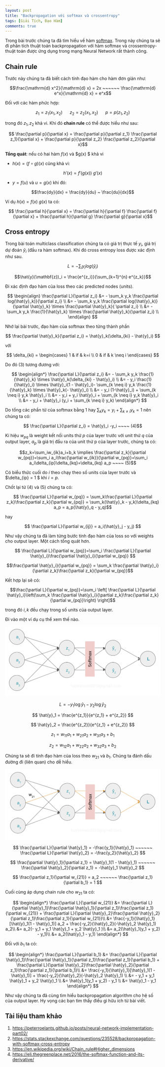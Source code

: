 ```yaml
---
layout: post
title: "Backpropagation với softmax và crossentropy"
tags: [Giải Tích, Đạo Hàm]
comments: true
---
```


Trong bài trước chúng ta đã tìm hiểu về hàm [softmax](https://huytranvan2010.github.io/Derivative-softmax/). Trong này chúng ta sẽ đi phân tích thuật toán backpropagation với hàm softmax và crossentropy- thuật toán được ứng dụng trong mạng Neural Network rất thành công.

## Chain rule

Trước này chúng ta đã biết cách tính đạo hàm cho hàm đơn giản như:

$$\frac{\mathrm{d} x^2}{\mathrm{d} x} = 2x  ~~~~~~ \frac{\mathrm{d} e^x}{\mathrm{d} x} = e^x$$

Đối với các hàm phức hợp:

$$z_1 = z_1(x_1, x_2) ~~~~~~ z_2 = z_2(x_1, x_2) ~~~~~~ p = p(z_1, z_2)$$

trong đó $z_1, z_2$ khả vi. Khi đó **chain rule** có thể được hiểu như sau:

$$ \frac{\partial p}{\partial x} = \frac{\partial p}{\partial z_1} \frac{\partial z_1}{\partial x} +  \frac{\partial p}{\partial z_2} \frac{\partial z_2}{\partial x}$$

**Tổng quát**: nếu có hai hàm $f(x)$ và $g(x) $ khả vi
- $h(x) = (f \circ g)(x)$ cũng khả vi:

$$h'(x) = f'(g(x)) ~g'(x)$$

- $y = f(u)$ và $u = g(x)$ khi đó:

$$\frac{dy}{dx} = \frac{dy}{du} ~ \frac{du}{dx}$$

Ví dụ $h(x) = f(x) ~ g(x)$ ta có:

$$ \frac{\partial h}{\partial x} = \frac{\partial h}{\partial f} \frac{\partial f}{\partial x} +  \frac{\partial h}{\partial g} \frac{\partial g}{\partial x}$$

## Cross entropy

Trong bài toán multiclass classification chúng ta có giá trị thực tế $y_i$, giá trị dự đoán $\hat{y}_i$ (đầu ra hàm softmax). Khi đó cross entropy loss được xác định như sau.

$$ L = - \sum_i y_i log(\hat{y}_i) $$

$$\hat{y}(\mathbf{z})_i = \frac{e^{z_i}}{\sum_{k=1}^{n} e^{z_k}}$$

Đi xác định đạo hàm của loss theo các predicted nodes (units).

$$ 
\begin{align}
\frac{\partial L}{\partial z_i} &= - \sum_k y_k \frac{\partial log(\hat{y}_k)}{\partial z_i} \\
&= - \sum_k y_k \frac{\partial log(\hat{y}_k)}{\partial \hat{y}_k} \times \frac{\partial \hat{y}_k}{ \partial z_i} \\
&= - \sum_k y_k \frac{1}{\hat{y}_k} \times \frac{\partial \hat{y}_k}{\partial z_i} \\
\end{align}
$$

Nhớ lại bài trước, đạo hàm của softmax theo từng thành phần

$$ \frac{\partial \hat{y}_k}{\partial z_i} =  \hat{y}_k(\delta_{ki} - \hat{y}_i) $$

với 

$$ \delta_{ki} = \begin{cases} 
1 & if & k=i \\ 
0 & if & k \neq i 
\end{cases} $$

Do đó (3) tương đương với:

$$ 
\begin{align*}
\frac{\partial L}{\partial z_i} &= - \sum_k y_k \frac{1}{\hat{y}_k} \times \hat{y}_k(\delta_{ki} - \hat{y}_i) \\
&= - y_i \frac{1}{\hat{y}_i} \times \hat{y}_i(1 - \hat{y}_i)- \sum_{k \neq i} y_k \frac{1}{\hat{y}_k} \times \hat{y}_k(- \hat{y}_i)  \\
&= - y_i (1-\hat{y}_i) + \sum_{k \neq i} y_k \hat{y}_i \\
&= - y_i + y_i \hat{y}_i + \sum_{k \neq i} y_k \hat{y}_i \\
&= - y_i + \hat{y}_i (y_i + \sum_{k \neq i} y_k)
\end{align*}
$$

Do tổng các phần tử của softmax bằng 1 hay $\sum_k y_k = y_i + \sum_{k \neq i} y_k = 1$ nên chúng ta có:

$$ \frac{\partial L}{\partial z_i} = \hat{y}_i -y_i ~~~~ (4)$$ 

Kí hiệu $w_{pq}$ là weight kết nối units thứ $p$ của layer trước với unit thứ $q$ của output layer, $a_p$ là giá trị đầu ra của unit thứ p của layer trước, chúng ta có:

$$z_k=\sum_iw_{ik}a_i+b_k \implies \frac{\partial z_k}{\partial w_{pq}}=\sum_i a_i\frac{\partial w_{ik}}{\partial w_{pq}}=\sum_i a_i\delta_{ip}\delta_{kq}=\delta_{kq} a_p ~~~~ (5)$$

Có biểu thức cuối do $i$ theo chạy theo số units của layer trước và $\delta_{ip} = 1 $ khi $i=p$.

Chốt lại từ (4) và (5) chúng ta có:

$$ \frac{\partial L}{\partial w_{pq}} = \sum_k\frac{\partial L}{\partial z_k}\frac{\partial z_k}{\partial w_{pq}} = \sum_k(\hat{y}_k - y_k)\delta_{kq} a_p = a_p(\hat{y}_q - y_q)$$ 

hay 

$$ \frac{\partial L}{\partial w_{ij}} = a_i(\hat{y}_j - y_j) $$

Như vậy chúng ta đã làm từng bước tính đạo hàm của loss so với weights cho output layer. Một cách tổng quát hơn.

$$ \frac{\partial L}{\partial w_{pq}}=\sum_i \frac{\partial L}{\partial \hat{y}_i}\frac{\partial \hat{y}_i}{\partial w_{pq}} $$

$$\frac{\partial \hat{y}_i}{\partial w_{pq}} = \sum_k \frac{\partial \hat{y}_i}{\partial z_k}\frac{\partial z_k}{\partial w_{pq}}$$

Kết hợp lại sẽ có:

$$\frac{\partial L}{\partial w_{pq}}=\sum_i \left[ \frac{\partial L}{\partial \hat{y}_i}\left(\sum_k \frac{\partial \hat{y}_i}{\partial z_k}\frac{\partial z_k}{\partial w_{pq}}\right) \right]$$

trong đó $i, k$ đều chạy trong số units của output layer.

Đi vào một ví dụ cụ thể xem thế nào.

<img src="../images/backpropogation/0.png" alt="softmax layer">

$$ L=-y_1\log \hat{y}_1 - y_2\log \hat{y}_2 $$

$$ \hat{y}_1 = \frac{e^{z_1}}{e^{z_1} + e^{z_2}} $$

$$ \hat{y}_2 = \frac{e^{z_2}}{e^{z_1} + e^{z_2}} $$

$$ z_1 = w_{11}a_1 + w_{21}a_2 + w_{31}a_3 + b_1 $$

$$ z_2 = w_{12}a_1 + w_{22}a_2 + w_{32}a_3 + b_2 $$

Chúng ta sẽ đi tính đạo hàm của loss theo $w_{21}$ và $b_1$. Chúng ta đánh dấu đường đi (liên quan) cho dễ hiểu.

<img src="../images/backpropogation/1.png" alt="Phân quan tâm">

$$ \frac{\partial L}{\partial \hat{y}_1} = -\frac{y_1}{\hat{y}_1} ~~~~~~ \frac{\partial L}{\partial \hat{y}_2} = -\frac{y_2}{\hat{y}_2} $$

$$ \frac{\partial \hat{y}_1}{\partial z_1} = \hat{y}_1(1 - \hat{y}_1) ~~~~~~ \frac{\partial \hat{y}_2}{\partial z_1} = -\hat{y}_1 \hat{y}_2 $$

$$ \frac{\partial z_1}{\partial w_{21}} = a_2 ~~~~~~ \frac{\partial z_1}{\partial b_1} = 1 $$

Cuối cùng áp dụng chain rule cho $w_{21}$ ta có:

$$ 
\begin{align*}
\frac{\partial L}{\partial w_{21}} &= \frac{\partial L}{\partial \hat{y}_1}\frac{\partial \hat{y}_1}{\partial z_1}\frac{\partial z_1}{\partial w_{21}} + \frac{\partial L}{\partial \hat{y}_2}\frac{\partial \hat{y}_2}{\partial z_1}\frac{\partial z_1}{\partial w_{21}}\\
&= \frac{-y_1}{\hat{y}_1}[\hat{y}_1(1 - \hat{y}_1)] a_2 + \frac{-y_2}{\hat{y}_2}(-\hat{y}_2 \hat{y}_1) a_2\\
&= a_2(- y_1 + y_1 \hat{y}_1 + y_2 \hat{y}_1 )\\
&= a_2(\hat{y}_1(y_1 + y_2) - y_1)\\
&= a_2(\hat{y}_1 - y_1)
\end{align*}
$$

Đối với $b_1$ ta có:

$$ 
\begin{align*}
\frac{\partial L}{\partial b_1} &= \frac{\partial L}{\partial \hat{y}_1}\frac{\partial \hat{y}_1}{\partial z_1}\frac{\partial z_1}{\partial b_1} + \frac{\partial L}{\partial \hat{y}_2}\frac{\partial \hat{y}_2}{\partial z_1}\frac{\partial z_1}{\partial b_1}\\
&= \frac{-y_1}{\hat{y}_1}[\hat{y}_1(1 - \hat{y}_1)] + \frac{-y_2}{\hat{y}_2}(-\hat{y}_2 \hat{y}_1) \\
&= - y_1 + y_1 \hat{y}_1 + y_2 \hat{y}_1 \\
&= \hat{y}_1(y_1 + y_2) - y_1 \\
&= \hat{y}_1 - y_1
\end{align*}
$$

Như vậy chúng ta đã cùng tìm hiểu backpropagation algorithm cho hệ số của output layer. Hy vọng các bạn tìm thấy điều gì hữu ích từ bài viết.

## Tài liệu tham khảo 
1. https://peterroelants.github.io/posts/neural-network-implementation-part02/
2. https://stats.stackexchange.com/questions/235528/backpropagation-with-softmax-cross-entropy 
3. https://en.wikipedia.org/wiki/Chain_rule#Higher_dimensions
4. https://eli.thegreenplace.net/2016/the-softmax-function-and-its-derivative/
